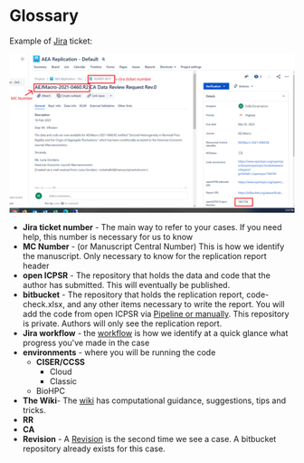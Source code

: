 # Glossary

Example of [Jira](https://aeadataeditors.atlassian.net/jira/dashboards/10100) ticket:

![Example of Jira ticket](images/Jira-ticket.png)

- **Jira ticket number** - The main way to refer to your cases. If you need help, this number is necessary for us to know
- **MC Number** - (or Manuscript Central Number) This is how we identify the manuscript. Only necessary to know for the replication report header
- **open ICPSR** - The repository that holds the data and code that the author has submitted. This will eventually be published.
- **bitbucket** - The repository that holds the replication report, code-check.xlsx, and any other items necessary to write the report. You will add the code from open ICPSR via [Pipeline or manually](https://labordynamicsinstitute.github.io/ldilab-manual/11-01-workflow-in-progress.html#ingesting-author-materials). This repository is private. Authors will only see the replication report.
- **Jira workflow** - the [workflow](https://labordynamicsinstitute.github.io/ldilab-manual/11-00-jira-workflow.html) is how we identify at a quick glance what progress you've made in the case
- **environments** - where you will be running the code
    - **CISER/CCSS**
        - Cloud
        - Classic
    - BioHPC
- **The Wiki**- The [wiki](https://github.com/labordynamicsinstitute/replicability-training/wiki) has computational guidance, suggestions, tips and tricks. 
- **RR**
- **CA**
- **Revision** - A [Revision](https://labordynamicsinstitute.github.io/ldilab-manual/12-jira-revision-guidance.html) is the second time we see a case. A bitbucket repository already exists for this case.

